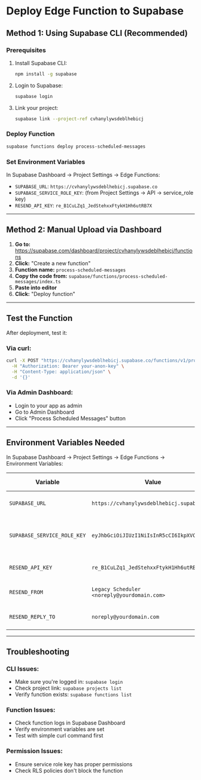# Deploy Edge Function to Supabase

## Method 1: Using Supabase CLI (Recommended)

### Prerequisites
1. Install Supabase CLI:
   ```bash
   npm install -g supabase
   ```

2. Login to Supabase:
   ```bash
   supabase login
   ```

3. Link your project:
   ```bash
   supabase link --project-ref cvhanylywsdeblhebicj
   ```

### Deploy Function
```bash
supabase functions deploy process-scheduled-messages
```

### Set Environment Variables
In Supabase Dashboard → Project Settings → Edge Functions:
- `SUPABASE_URL`: `https://cvhanylywsdeblhebicj.supabase.co`
- `SUPABASE_SERVICE_ROLE_KEY`: (from Project Settings → API → service_role key)
- `RESEND_API_KEY`: `re_B1CuLZq1_JedStehxxFtykH1Hh6utRB7X`

---

## Method 2: Manual Upload via Dashboard

1. **Go to:** https://supabase.com/dashboard/project/cvhanylywsdeblhebicj/functions
2. **Click:** "Create a new function"
3. **Function name:** `process-scheduled-messages`
4. **Copy the code from:** `supabase/functions/process-scheduled-messages/index.ts`
5. **Paste into editor**
6. **Click:** "Deploy function"

---

## Test the Function

After deployment, test it:

### Via curl:
```bash
curl -X POST "https://cvhanylywsdeblhebicj.supabase.co/functions/v1/process-scheduled-messages" \
  -H "Authorization: Bearer your-anon-key" \
  -H "Content-Type: application/json" \
  -d '{}'
```

### Via Admin Dashboard:
- Login to your app as admin
- Go to Admin Dashboard
- Click "Process Scheduled Messages" button

---

## Environment Variables Needed

In Supabase Dashboard → Project Settings → Edge Functions → Environment Variables:

| Variable | Value | Where to Find |
|----------|-------|---------------|
| `SUPABASE_URL` | `https://cvhanylywsdeblhebicj.supabase.co` | Project Settings → General |
| `SUPABASE_SERVICE_ROLE_KEY` | `eyJhbGciOiJIUzI1NiIsInR5cCI6IkpXVCJ9...` | Project Settings → API → service_role (secret) |
| `RESEND_API_KEY` | `re_B1CuLZq1_JedStehxxFtykH1Hh6utRB7X` | Your Resend account |
| `RESEND_FROM` | `Legacy Scheduler <noreply@yourdomain.com>` | Optional: Custom sender |
| `RESEND_REPLY_TO` | `noreply@yourdomain.com` | Optional: Reply address |

---

## Troubleshooting

### CLI Issues:
- Make sure you're logged in: `supabase login`
- Check project link: `supabase projects list`
- Verify function exists: `supabase functions list`

### Function Issues:
- Check function logs in Supabase Dashboard
- Verify environment variables are set
- Test with simple curl command first

### Permission Issues:
- Ensure service role key has proper permissions
- Check RLS policies don't block the function
